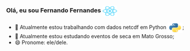 ### Olá, eu sou Fernando Fernandes <img align="center" alt="Rafa-React" height="30" width="40" src="https://raw.githubusercontent.com/devicons/devicon/master/icons/react/react-original.svg">

- 🔭 Atualmente estou trabalhando com dados netcdf em Python <img align="center" alt="Rafa-Python" height="30" width="40" src="https://raw.githubusercontent.com/devicons/devicon/master/icons/python/python-original.svg">;
- 🌱 Atualmente estou estudando eventos de seca em Mato Grosso;
- 😄 Pronome: ele/dele.


